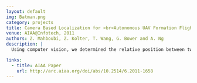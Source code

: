 ```yaml
---
layout: default
img: Batman.png
category: projects
title: Camera Based Localization for <br>Autonomous UAV Formation Flight
venue: AIAA@Infotech, 2011
authors: Z. Mahboubi, Z. Kolter, T. Wang, G. Bower and A. Ng
description: |
  Using computer vision, we determined the relative position between two UAVs in formation flight. The goal was to demonstrate power savings when operating in the wake of an aircraft.

links:
  - title: AIAA Paper
    url: http://arc.aiaa.org/doi/abs/10.2514/6.2011-1658
---
```

